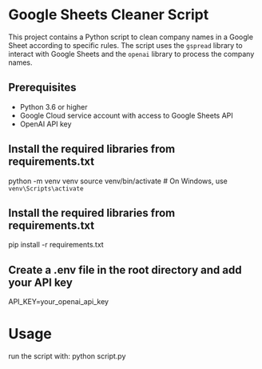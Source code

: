 

# Google Sheets Cleaner Script

This project contains a Python script to clean company names in a Google Sheet according to specific rules. The script uses the `gspread` library to interact with Google Sheets and the `openai` library to process the company names.

## Prerequisites

- Python 3.6 or higher
- Google Cloud service account with access to Google Sheets API
- OpenAI API key

## Install the required libraries from requirements.txt

python -m venv venv
source venv/bin/activate  # On Windows, use `venv\Scripts\activate`


## Install the required libraries from requirements.txt

pip install -r requirements.txt


## Create a .env file in the root directory and add your API key

API_KEY=your_openai_api_key


# Usage

run the script with:
python script.py
